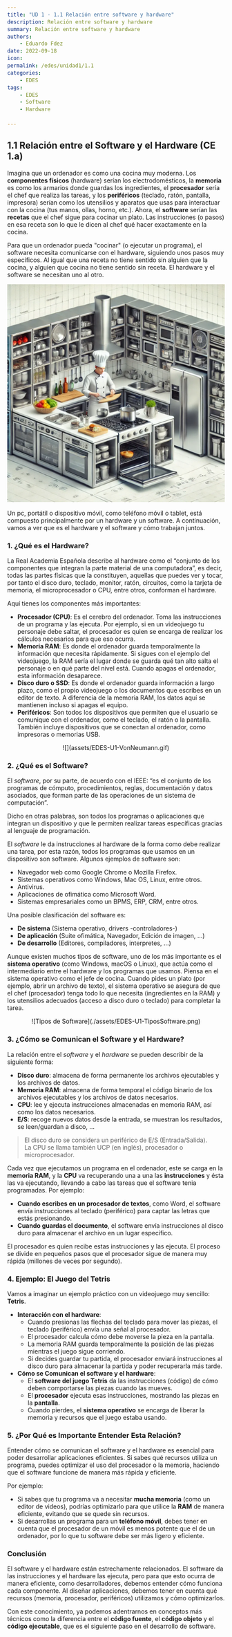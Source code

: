 ```yaml
---
title: "UD 1 - 1.1 Relación entre software y hardware"
description: Relación entre software y hardware
summary: Relación entre software y hardware
authors:
    - Eduardo Fdez
date: 2022-09-18
icon:   
permalink: /edes/unidad1/1.1
categories:
    - EDES
tags:
    - EDES
    - Software
    - Hardware
    
---
```


## 1.1 Relación entre el Software y el Hardware (CE 1.a)

Imagina que un ordenador es como una cocina muy moderna. Los **componentes físicos** (hardware) serían los electrodomésticos, la **memoria** es como los armarios donde guardas los ingredientes, el **procesador** sería el chef que realiza las tareas, y los **periféricos** (teclado, ratón, pantalla, impresora) serían como los utensilios y aparatos que usas para interactuar con la cocina (tus manos, ollas, horno, etc.). Ahora, el **software** serían las **recetas** que el chef sigue para cocinar un plato. Las instrucciones (o pasos) en esa receta son lo que le dicen al chef qué hacer exactamente en la cocina.

Para que un ordenador pueda "cocinar" (o ejecutar un programa), el software necesita comunicarse con el hardware, siguiendo unos pasos muy específicos.  Al igual que una receta no tiene sentido sin alguien que la cocina, y alguien que cocina no tiene sentido sin receta. El hardware y el software se necesitan uno al otro.

![](assets/EDES-U1.1.png)

Un pc, portátil o dispositivo móvil, como teléfono móvil o tablet, está compuesto principalmente por un hardware y un software. A continuación, vamos a ver que es el hardware y el software y cómo trabajan juntos.


### 1. ¿Qué es el Hardware?

La Real Academia Española describe al hardware como el “conjunto de los componentes que integran la parte material de una computadora”, es decir, todas las partes físicas que la constituyen, aquellas que puedes ver y tocar, por tanto el disco duro, teclado, monitor, ratón, circuitos, como la tarjeta de memoria, el microprocesador o CPU, entre otros, conforman el hardware.

Aquí tienes los componentes más importantes:

- **Procesador (CPU)**: Es el cerebro del ordenador. Toma las instrucciones de un programa y las ejecuta. Por ejemplo, si en un videojuego tu personaje debe saltar, el procesador es quien se encarga de realizar los cálculos necesarios para que eso ocurra.
- **Memoria RAM**: Es donde el ordenador guarda temporalmente la información que necesita rápidamente. Si sigues con el ejemplo del videojuego, la RAM sería el lugar donde se guarda qué tan alto salta el personaje o en qué parte del nivel está. Cuando apagas el ordenador, esta información desaparece.
- **Disco duro o SSD**: Es donde el ordenador guarda información a largo plazo, como el propio videojuego o los documentos que escribes en un editor de texto. A diferencia de la memoria RAM, los datos aquí se mantienen incluso si apagas el equipo.
- **Periféricos**: Son todos los dispositivos que permiten que el usuario se comunique con el ordenador, como el teclado, el ratón o la pantalla. También incluye dispositivos que se conectan al ordenador, como impresoras o memorias USB.


<center> 
![](assets/EDES-U1-VonNeumann.gif) 
</center>

### 2. ¿Qué es el Software?
El *software*, por su parte, de acuerdo con el IEEE: “es el conjunto de los programas de cómputo, procedimientos, reglas, documentación y datos asociados, que forman parte de las operaciones de un sistema de computación”.

Dicho en otras palabras, son todos los programas o aplicaciones que integran un dispositivo y que le permiten realizar tareas específicas gracias al lenguaje de programación.

El *software* le da instrucciones al hardware de la forma como debe realizar una tarea, por esta razón, todos los programas que usamos en un dispositivo son software. Algunos ejemplos de software son:

* Navegador web como Google Chrome o Mozilla Firefox.
* Sistemas operativos como Windows, Mac OS, Linux, entre otros.
* Antivirus.
* Aplicaciones de ofimática como Microsoft Word.
* Sistemas empresariales como un BPMS, ERP, CRM, entre otros.

Una posible clasificación del software es:

* **De sistema** (Sistema operativo, drivers -controladores-)
* **De aplicación** (Suite ofimática, Navegador, Edición de imagen, ...)
* **De desarrollo** (Editores, compiladores, interpretes, ...)

Aunque existen muchos tipos de software, uno de los más importante es el **sistema operativo** (como Windows, macOS o Linux), que actúa como el intermediario entre el hardware y los programas que usamos.  Piensa en el sistema operativo como el jefe de cocina. Cuando pides un plato (por ejemplo, abrir un archivo de texto), el sistema operativo se asegura de que el chef (procesador) tenga todo lo que necesita (ingredientes en la RAM) y los utensilios adecuados (acceso a disco duro o teclado) para completar la tarea.

<center>
  ![Tipos de Software](./assets/EDES-U1-TiposSoftware.png)
</center> 


### 3. ¿Cómo se Comunican el Software y el Hardware?

La relación entre el *software* y el *hardware* se pueden describir de la siguiente forma:

- **Disco duro**: almacena de forma permanente los archivos ejecutables y los archivos de datos.
- **Memoria RAM**: almacena de forma temporal el código binario de los archivos ejecutables y los archivos de datos necesarios.
- **CPU**: lee y ejecuta instrucciones almacenadas en memoria RAM, así como los datos necesarios.
- **E/S**: recoge nuevos datos desde la entrada, se muestran los resultados, se leen/guardan a disco, ...

> El disco duro se considera un periférico de E/S (Entrada/Salida).  
> La CPU se llama también UCP (en inglés), procesador o microprocesador.


Cada vez que ejecutamos un programa en el ordenador, este se carga en la **memoria RAM**, y la **CPU** va recuperando una a una las **instrucciones** y ésta las va ejecutando, llevando a cabo las tareas que el software tenia programadas. Por ejemplo:

* **Cuando escribes en un procesador de textos**, como Word, el software envía instrucciones al teclado (periférico) para captar las letras que estás presionando.
* **Cuando guardas el documento**, el software envía instrucciones al disco duro para almacenar el archivo en un lugar específico.

El procesador es quien recibe estas instrucciones y las ejecuta. El proceso se divide en pequeños pasos que el procesador sigue de manera muy rápida (millones de veces por segundo).


### 4. Ejemplo: El Juego del Tetris

Vamos a imaginar un ejemplo práctico con un videojuego muy sencillo: **Tetris**.

- **Interacción con el hardware**:
    - Cuando presionas las flechas del teclado para mover las piezas, el teclado (periférico) envía una señal al procesador.
    - El procesador calcula cómo debe moverse la pieza en la pantalla.
    - La memoria RAM guarda temporalmente la posición de las piezas mientras el juego sigue corriendo.
    - Si decides guardar tu partida, el procesador enviará instrucciones al disco duro para almacenar la partida y poder recuperarla más tarde.
- **Cómo se Comunican el software y el hardware**:
    - El **software del juego Tetris** da las instrucciones (código) de cómo deben comportarse las piezas cuando las mueves.
    - El **procesador** ejecuta esas instrucciones, mostrando las piezas en la **pantalla**.
    - Cuando pierdes, el **sistema operativo** se encarga de liberar la memoria y recursos que el juego estaba usando.


### 5. ¿Por Qué es Importante Entender Esta Relación?

Entender cómo se comunican el software y el hardware es esencial para poder desarrollar aplicaciones eficientes. Si sabes qué recursos utiliza un programa, puedes optimizar el uso del procesador o la memoria, haciendo que el software funcione de manera más rápida y eficiente.

Por ejemplo:

- Si sabes que tu programa va a necesitar **mucha memoria** (como un editor de videos), podrías optimizarlo para que utilice la **RAM** de manera eficiente, evitando que se quede sin recursos.
- Si desarrollas un programa para un **teléfono móvil**, debes tener en cuenta que el procesador de un móvil es menos potente que el de un ordenador, por lo que tu software debe ser más ligero y eficiente.


### **Conclusión**

El software y el hardware están estrechamente relacionados. El software da las instrucciones y el hardware las ejecuta, pero para que esto ocurra de manera eficiente, como desarrolladores, debemos entender cómo funciona cada componente. Al diseñar aplicaciones, debemos tener en cuenta qué recursos (memoria, procesador, periféricos) utilizamos y cómo optimizarlos.

Con este conocimiento, ya podemos adentrarnos en conceptos más técnicos como la diferencia entre el **código fuente**, el **código objeto** y el **código ejecutable**, que es el siguiente paso en el desarrollo de software.

